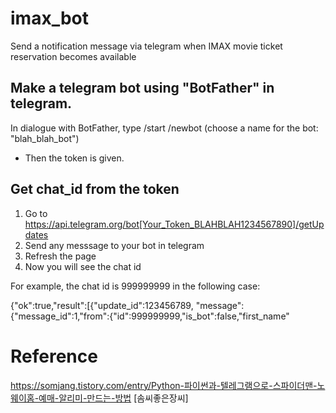 # imax_bot
Send a notification message via telegram when IMAX movie ticket reservation becomes available

## Make a telegram bot using "BotFather" in telegram.
In dialogue with BotFather, type
  /start
  /newbot
  (choose a name for the bot: "blah_blah_bot")
 - Then the token is given.
 
 ## Get chat_id from the token
 1. Go to https://api.telegram.org/bot[Your_Token_BLAHBLAH1234567890]/getUpdates
 2. Send any messsage to your bot in telegram
 3. Refresh the page
 4. Now you will see the chat id

For example, the chat id is 999999999 in the following case:

{"ok":true,"result":[{"update_id":123456789,
"message":{"message_id":1,"from":{"id":999999999,"is_bot":false,"first_name"
  
  
  


# Reference
https://somjang.tistory.com/entry/Python-파이썬과-텔레그램으로-스파이더맨-노웨이홈-예매-알리미-만드는-방법 [솜씨좋은장씨]

